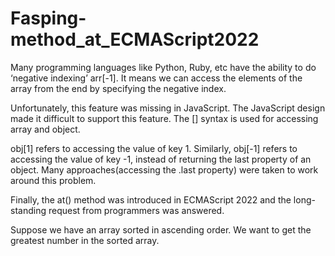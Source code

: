 # Fasping-method_at_ECMAScript2022
Many programming languages like Python, Ruby, etc have the ability to do ‘negative indexing’ arr[-1]. It means we can access the elements of the array from the end by specifying the negative index.

Unfortunately, this feature was missing in JavaScript. The JavaScript design made it difficult to support this feature. The [] syntax is used for accessing array and object.

obj[1] refers to accessing the value of key 1. Similarly, obj[-1] refers to accessing the value of key -1, instead of returning the last property of an object. Many approaches(accessing the .last property) were taken to work around this problem.

Finally, the at() method was introduced in ECMAScript 2022 and the long-standing request from programmers was answered.

Suppose we have an array sorted in ascending order. We want to get the greatest number in the sorted array.